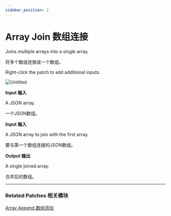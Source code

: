 ```yaml
---
sidebar_position: 2
---
```


# Array Join 数组连接

Joins multiple arrays into a single array.

将多个数组连接成一个数组。

Right-click the patch to add additional inputs.

![Untitled](https://s3.us-west-2.amazonaws.com/secure.notion-static.com/cc3179d5-f315-422d-82e9-adf18ffba4a7/Untitled.png?X-Amz-Algorithm=AWS4-HMAC-SHA256&X-Amz-Content-Sha256=UNSIGNED-PAYLOAD&X-Amz-Credential=AKIAT73L2G45EIPT3X45%2F20220602%2Fus-west-2%2Fs3%2Faws4_request&X-Amz-Date=20220602T164336Z&X-Amz-Expires=86400&X-Amz-Signature=32a86e5e97dc49b741fca891046b8397e9d3495e6f85a97da382a1c43d31bf30&X-Amz-SignedHeaders=host&response-content-disposition=filename%20%3D%22Untitled.png%22&x-id=GetObject)

**Input 输入**

A JSON array.

一个JSON数组。

**Input 输入**

A JSON array to join with the first array.

要与第一个数组连接的JSON数组。

**Output 输出**

A single joined array.

合并后的数组。

------

### Related Patches 相关模块

[Array Append 数组添加](./Array%20Append)
